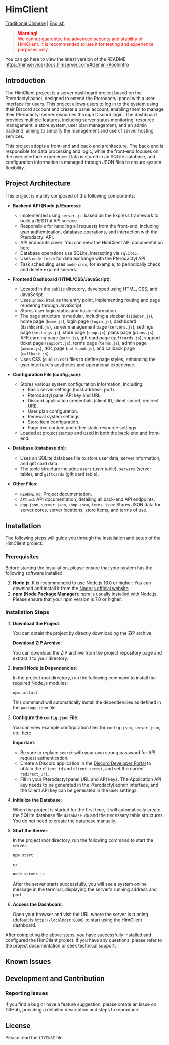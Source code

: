 # HimClient

[Traditional Chinese](README.md) | [English](README_EN.md)

<blockquote style="color: red;">
  <p><strong>Warning!</strong><br>
  We cannot guarantee the advanced security and stability of HimClient. It is recommended to use it for testing and experience purposes only.</p>
</blockquote>


You can go here to view the latest version of the README
https://himservice-docs.himserver.com/#Gemini-Pool/intro

## Introduction

The HimClient project is a server dashboard project based on the Pterodactyl panel, designed to extend the Pterodactyl panel with a user interface for users. This project allows users to log in to the system using their Discord account and create a panel account, enabling them to manage their Pterodactyl server resources through Discord login. The dashboard provides multiple features, including server status monitoring, resource management, a store system, user plan management, and an admin backend, aiming to simplify the management and use of server hosting services.

This project adopts a front-end and back-end architecture. The back-end is responsible for data processing and logic, while the front-end focuses on the user interface experience. Data is stored in an SQLite database, and configuration information is managed through JSON files to ensure system flexibility.

## Project Architecture

This project is mainly composed of the following components:

- **Backend API (Node.js/Express)**:
    - Implemented using `server.js`, based on the Express framework to build a RESTful API service.
    - Responsible for handling all requests from the front-end, including user authentication, database operations, and interaction with the Pterodactyl API.
    - API endpoints cover: You can view the HimClient API documentation [here](https://himservice-docs.himserver.com/#HimClient/api)
    - Database operations use SQLite, interacting via `sqlite3`.
    - Uses `node-fetch` for data exchange with the Pterodactyl API.
    - Task scheduling uses `node-cron`, for example, to periodically check and delete expired servers.

- **Frontend Dashboard (HTML/CSS/JavaScript)**:
    - Located in the `public` directory, developed using HTML, CSS, and JavaScript.
    - Uses `index.html` as the entry point, implementing routing and page rendering through JavaScript.
    - Stores user login status and basic information.
    - The page structure is modular, including a sidebar (`sidebar.js`), home page (`home.js`), login page (`login.js`), dashboard (`dashboard.js`), server management page (`servers.js`), settings page (`settings.js`), store page (`shop.js`), plans page (`plans.js`), AFK earning page (`earn.js`), gift card page (`giftcards.js`), support ticket page (`support.js`), terms page (`terms.js`), admin page (`admin.js`), 404 page (`notfound.js`), and callback page (`callback.js`).
    - Uses CSS (`public/css`) files to define page styles, enhancing the user interface's aesthetics and operational experience.

- **Configuration File (config.json)**:
    - Stores various system configuration information, including:
        - Basic server settings (host address, port).
        - Pterodactyl panel API key and URL.
        - Discord application credentials (client ID, client secret, redirect URI).
        - User plan configuration.
        - Renewal system settings.
        - Store item configuration.
        - Page text content and other static resource settings.
    - Loaded at project startup and used in both the back-end and front-end.

- **Database (database.db)**:
    - Uses an SQLite database file to store user data, server information, and gift card data.
    - The table structure includes `users` (user table), `servers` (server table), and `giftcards` (gift card table).

- **Other Files**:
    - `README.md`: Project documentation.
    - `API.md`: API documentation, detailing all back-end API endpoints.
    - `egg.json`, `server.json`, `shop.json`, `terms.json`: Stores JSON data for server cores, server locations, store items, and terms of use.

## Installation

The following steps will guide you through the installation and setup of the HimClient project:

### Prerequisites

Before starting the installation, please ensure that your system has the following software installed:

1. **Node.js**: It is recommended to use Node.js 16.0 or higher. You can download and install it from the [Node.js official website](https://nodejs.org/).
2. **npm (Node Package Manager)**: npm is usually installed with Node.js. Please ensure that your npm version is 7.0 or higher.

### Installation Steps

1. **Download the Project**:

   You can obtain the project by directly downloading the ZIP archive.

   **Download ZIP Archive**:

   You can download the ZIP archive from the project repository page and extract it to your directory.

2. **Install Node.js Dependencies**:

   In the project root directory, run the following command to install the required Node.js modules:

   ```bash
   npm install
   ```

   This command will automatically install the dependencies as defined in the `package.json` file.

3. **Configure the `config.json` File**:

   You can view example configuration files for `config.json`, `server.json`, etc. [here](https://himservice-docs.himserver.com/#HimClient/set-config)

   **Important**:

   - Be sure to replace `secret` with your own strong password for API request authentication.
   - Create a Discord application in the [Discord Developer Portal](https://discord.com/developers/applications) to obtain the `client_id` and `client_secret`, and set the correct `redirect_uri`.
   - Fill in your Pterodactyl panel URL and API keys. The Application API key needs to be generated in the Pterodactyl admin interface, and the Client API key can be generated in the user settings.

4. **Initialize the Database**:

   When the project is started for the first time, it will automatically create the SQLite database file `database.db` and the necessary table structures. You do not need to create the database manually.

5. **Start the Server**:

   In the project root directory, run the following command to start the server:

   ```bash
   npm start
   ```

   or

   ```bash
   node server.js
   ```

   After the server starts successfully, you will see a system online message in the terminal, displaying the server's running address and port.

6. **Access the Dashboard**:

   Open your browser and visit the URL where the server is running (default is `http://localhost:8080`) to start using the HimClient dashboard.

After completing the above steps, you have successfully installed and configured the HimClient project. If you have any questions, please refer to the project documentation or seek technical support.

## Known Issues

## Development and Contribution

### Reporting Issues

If you find a bug or have a feature suggestion, please create an Issue on GitHub, providing a detailed description and steps to reproduce.

## License

Please read the `LICENSE` file.
